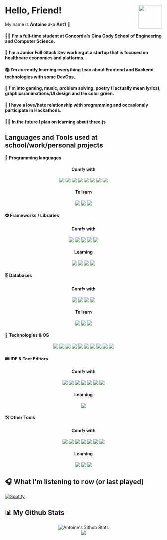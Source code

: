 # Hello, Friend!  <img align="right" height="75px" src="https://cdn.discordapp.com/attachments/626937929121529896/820101529692405790/53bf53eb8b91d0990ddc32cbc30becee222.png">

My name is **Antoine** aka **Ant1** 🍯 

#### 👨‍💻 I'm a full-time student at Concordia's Gina Cody School of Engineering and Computer Science.
#### 💼 I’m a Junior Full-Stack Dev working at a startup that is focused on healthcare economics and platforms.
#### 📚 I’m currently learning everything I can about Frontend and Backend technologies with some DevOps.
#### 💚 I'm into gaming, music, problem solving, poetry (I actually mean lyrics), graphics/animations/UI design and the color green.
#### 🤡 I have a love/hate relationship with programming and occasionaly participate in Hackathons. 
#### 👨‍💻 In the future I plan on learning about [three.js](https://github.com/mrdoob/three.js)


## Languages and Tools used at school/work/personal projects

#### 🤖 Programming languages <br />
<h4 align="center"> Comfy with</h4>
<p  align="center">
<img src="https://img.shields.io/badge/-Java-144a41?style=for-the-badge&logo=Java&logoColor=FFA518">
<img src="http://img.shields.io/badge/-Python-144a41?style=for-the-badge&logo=python">
<img src="https://img.shields.io/badge/-JavaScript-144a41?style=for-the-badge&logo=javascript">
<img src="https://img.shields.io/badge/-HTML5-144a41?style=for-the-badge&logo=HTML5">
<img src="https://img.shields.io/badge/-CSS3-144a41?style=for-the-badge&logo=css3">
<img src="https://img.shields.io/badge/-SCSS-144a41?style=for-the-badge&logo=SASS">
<img src="https://img.shields.io/badge/-Markdown-144a41?style=for-the-badge&logo=markdown&logoColor=000000">
<img src="https://img.shields.io/badge/-Latex-144a41?style=for-the-badge&logo=latex">
</p>
<h4 align="center"> To learn</h4>
<p  align="center">
<img src="https://img.shields.io/badge/-PHP-144a41?style=for-the-badge&logo=Php">
<img src="http://img.shields.io/badge/-Ruby-144a41?style=for-the-badge&logo=Ruby&logoColor=CC342D">
<img src="http://img.shields.io/badge/-TypeScript-144a41?style=for-the-badge&logo=typescript">
</p>
 
#### 👽 Frameworks / Libraries  <br />
<h4 align="center"> Comfy with</h4>
<p  align="center">
<img src="https://img.shields.io/badge/-Flask-144a41?style=for-the-badge&logo=flask">
<img src="https://img.shields.io/badge/-React-144a41?style=for-the-badge&logo=react">
<img src="https://img.shields.io/badge/-Material_UI-144a41?style=for-the-badge&logo=material-ui">
<img src="https://img.shields.io/badge/-Bootstrap-144a41?style=for-the-badge&logo=bootstrap">
<img src="https://img.shields.io/badge/-bulma-144a41?style=for-the-badge&logo=bulma">
</p>
<h4 align="center"> Learning</h4>
<p  align="center">
<img src="https://img.shields.io/badge/-Tailwind Css-144a41?style=for-the-badge&logo=tailwind-css">
<img src="https://img.shields.io/badge/-Vue JS-144a41?style=for-the-badge&logo=Vue-dot-js">
<img src="https://img.shields.io/badge/-Numpy-144a41?style=for-the-badge&logo=Numpy">
<img src="https://img.shields.io/badge/-GraphQL-144a41?style=for-the-badge&logo=GraphQl">

</p>


#### 🗄️ Databases 
<h4 align="center"> Comfy with</h4>
<p  align="center">
<img src="https://img.shields.io/badge/-PostgreSQL-144a41?style=for-the-badge&logo=postgresql&logoColor=0273B7">
<img src="http://img.shields.io/badge/-MySQL-144a41?style=for-the-badge&logo=mysql&logoColor=white">
<img src="https://img.shields.io/badge/-Firebase-144a41?style=for-the-badge&logo=Firebase">
<img src="https://img.shields.io/badge/-BigQuery-144a41?style=for-the-badge&logo=google-cloud">
</p>
<h4 align="center"> To learn</h4>
<p  align="center">
<img src="https://img.shields.io/badge/-Mongo DB-144a41?style=for-the-badge&logo=mongodb">
<img src="http://img.shields.io/badge/-Ruby-144a41?style=for-the-badge&logo=Ruby&logoColor=CC342D">
<img src="http://img.shields.io/badge/-TypeScript-144a41?style=for-the-badge&logo=typescript">
</p>
 

#### 💾 Technologies & OS <br />
<p  align="center">
<img src="https://img.shields.io/badge/-Postman-144a41?style=for-the-badge&logo=postman">
<img src="https://img.shields.io/badge/-Git-144a41?style=for-the-badge&logo=git">
<img src="https://img.shields.io/badge/-GitHub-144a41?style=for-the-badge&logo=github">
<img src="https://img.shields.io/badge/-Docker-144a41?style=for-the-badge&logo=docker&logoColor=2496ed">
<img src="https://img.shields.io/badge/-Kubernetes-144a41?style=for-the-badge&logo=Kubernetes">
<img src="https://img.shields.io/badge/-Google_Cloud_Platform-144a41?style=for-the-badge&logo=google-cloud">
<img src="https://img.shields.io/badge/-Vercel-144a41?style=for-the-badge&logo=Vercel">
<img src="https://img.shields.io/badge/-Ubuntu-144a41?style=for-the-badge&logo=ubuntu">
<img src="https://img.shields.io/badge/-Manjaro-144a41?style=for-the-badge&logo=manjaro">
<img src="https://img.shields.io/badge/-Windows-144a41?style=for-the-badge&logo=windows&logoColor=0080ff">
</p>



#### 📟 IDE & Text Editors <br />
<h4 align="center"> Comfy with</h4>
<p  align="center">
<img src="https://img.shields.io/badge/-Eclipse-144a41?style=for-the-badge&logo=eclipse-ide&logoColor=2C2255">
<img src="https://img.shields.io/badge/-IntelliJ-144a41?style=for-the-badge&logo=IntelliJ-idea&logoColor=000000">
<img src="https://img.shields.io/badge/-Pycharm-144a41?style=for-the-badge&logo=Pycharm&logoColor=000000">
<img src="https://img.shields.io/badge/-C Lion-144a41?style=for-the-badge&logo=clion&logoColor=000000">
<img src="https://img.shields.io/badge/-Atom-144a41?style=for-the-badge&logo=atom&logoColor=66595C">
<img src="http://img.shields.io/badge/-VS%20Code-144a41?style=for-the-badge&logo=visual-studio-code&logoColor=2496ed">
<img src="https://img.shields.io/badge/-Notion-144a41?style=for-the-badge&logo=Notion&logoColor=000000">
</p>
<h4 align="center"> Learning</h4>
<p  align="center">
<img src="https://img.shields.io/badge/-Jupyter-144a41?style=for-the-badge&logo=jupyter">
</p>
 
#### 🛠 Other Tools <br />
<h4 align="center"> Comfy with</h4>
<p  align="center">
<img src="https://img.shields.io/badge/-Illustrator-144a41?style=for-the-badge&logo=adobe-illustrator&logoColor=FF9A00">
<img src="https://img.shields.io/badge/-Photoshop-144a41?style=for-the-badge&logo=adobe-photoshop&logoColor=31A8FF">
<img src="https://img.shields.io/badge/-XD-144a41?style=for-the-badge&logo=adobe-xd&logoColor=FF61F6">
<img src="https://img.shields.io/badge/-After Effects-144a41?style=for-the-badge&logo=adobe-after-effects&logoColor=9999FF">
<img src="https://img.shields.io/badge/-Figma-144a41?style=for-the-badge&logo=Figma">
<img src="https://img.shields.io/badge/-Trello-144a41?style=for-the-badge&logo=trello&logoColor=0080ff">
<img src="https://img.shields.io/badge/-Prezi-144a41?style=for-the-badge&logo=prezi&logoColor=0080ff">
</p>
<h4 align="center"> Learning</h4>
<p  align="center">
<img src="https://img.shields.io/badge/-Blender-144a41?style=for-the-badge&logo=Blender">
<img src="https://img.shields.io/badge/-Cinema 4D-144a41?style=for-the-badge&logo=cinema-4d&logoColor=011A6A">
<img src="https://img.shields.io/badge/-Spark AR-144a41?style=for-the-badge&logo=spark-ar&logoColor=FF5C83">

</p>

<!----------Currently playing song, using Novak's repo and spotitfy API  -->
## 🎧 What I'm listening to now (or last played) 

[![Spotify](https://novatorem-antoineassal.vercel.app/api/spotify)](https://open.spotify.com/user/Antoine.assal)


<!-----------Github stats, using my instance of a vercel app running https://github.com/anuraghazra/github-readme-stats -->

## 📊 My Github Stats

<p align="center">
<img alt="Antoine's Github Stats" src="https://github-readme-stats-antoineassal.vercel.app/api?username=AntoineAssal&show_icons=true&hide_border=true&theme=gotham&count_private=true" /> <br>
<img src="https://estruyf-github.azurewebsites.net/api/VisitorHit?user=AntoineAssal&repo=AntoineAssal&countColor=#21796b" />

<p>
 
 
 <!----
<img align="right" alt="Antoine's most used langauges" src="https://github-readme-stats-antoineassal.vercel.app/api/top-langs/?username=AntoineAssal&layout=compact&ytheme=gotham" />
-->

